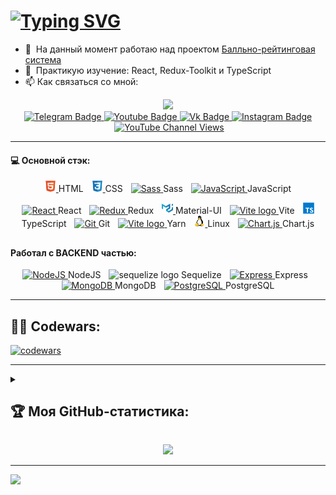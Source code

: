 
# <a href="https://git.io/typing-svg"><img src="https://readme-typing-svg.demolab.com?font=Fira+Code&weight=500&size=22&duration=3000&pause=3000&color=F7F7F7&center=true&vCenter=true&width=500&lines=Frontend-%D1%80%D0%B0%D0%B7%D1%80%D0%B0%D0%B1%D0%BE%D1%82%D1%87%D0%B8%D0%BA+%D0%BD%D0%B0+%D0%B1%D0%B0%D0%B7%D0%B5+ReactJS%E2%9A%A1%EF%B8%8F" alt="Typing SVG" /></a>

* 🚀  На данный момент работаю над проектом [Балльно-рейтинговая система](https://github.com/zhebarov-m/point-rating_system-frontend)
* 🧠  Практикую изучение: React, Redux-Toolkit и TypeScript
* 📫  Как связаться со мной:

<div id="header" align="center">
  <img src="https://media.giphy.com/media/M9gbBd9nbDrOTu1Mqx/giphy.gif" width="100"/>
</div>
<div id="badges" align="center">
  <a href="https://t.me/Je_M1">
    <img src="https://img.shields.io/badge/Telegram-blue?style=for-the-badge&logo=telegram&logoColor=white" alt="Telegram Badge"/>
  </a>
  <a href="https://www.youtube.com/channel/UCxTe-frN6V-x9QEFUnLMerg">
    <img src="https://img.shields.io/badge/YouTube-red?style=for-the-badge&logo=youtube&logoColor=white" alt="Youtube Badge"/>
  </a>
    <a href="https://vk.com/id434638625">
    <img src="https://img.shields.io/badge/vk-blue?style=for-the-badge&logo=vk&logoColor=white" alt="Vk Badge"/>
  </a>
    <a href="your-twitter-URL">
    <img src="https://img.shields.io/badge/Gmail-white?style=for-the-badge&logo=gmail&logoColor=red" alt="Instagram Badge"/>
  </a>
</div>
<div align="center">
<img src="https://komarev.com/ghpvc/?username=zhebarov-m&style=flat-square&color=blue" alt=""/>
  <a href="https://www.youtube.com/channel/UCxTe-frN6V-x9QEFUnLMerg" target="_blank">
<img alt="YouTube Channel Views" src="https://img.shields.io/youtube/channel/views/UCxTe-frN6V-x9QEFUnLMerg">
</a>
</div>
<hr>

<h4>💻 Основной стэк:</h4>

<!-- Группа 1: Языки разметки и стилей -->
<p align="center">
  <a href="https://developer.mozilla.org/en-US/docs/Web/HTML">
    <img src="https://raw.githubusercontent.com/devicons/devicon/master/icons/html5/html5-original.svg" height="18px" width="18px" />
  </a>
  HTML
  <img width="5" />
  <a href="https://developer.mozilla.org/en-US/docs/Web/CSS">
    <img src="https://raw.githubusercontent.com/devicons/devicon/master/icons/css3/css3-original.svg" height="18px" width="18px" />
  </a>
  CSS
  <img width="5" />
  <a href="https://sass-lang.com/" target="_blank" rel="noreferrer">
    <img src="https://raw.githubusercontent.com/danielcranney/readme-generator/main/public/icons/skills/sass-colored.svg" width="18px" height="18px" alt="Sass" />
  </a>
  Sass
  <img width="5" />
  <a href="https://developer.mozilla.org/en-US/docs/Web/JavaScript" target="_blank" rel="noreferrer">
    <img src="https://raw.githubusercontent.com/danielcranney/readme-generator/main/public/icons/skills/javascript-colored.svg" width="18px" height="18px" alt="JavaScript" />
  </a>
  JavaScript
</p>

<!-- Группа 2: Фронтенд-фреймворки и инструменты разработки -->
<p align="center">
  <a href="https://reactjs.org/" target="_blank" rel="noreferrer">
    <img src="https://raw.githubusercontent.com/danielcranney/readme-generator/main/public/icons/skills/react-colored.svg" width="18px" height="18px" alt="React" />
  </a>
  React
  <img width="5" />
  <a href="https://redux.js.org/" target="_blank" rel="noreferrer">
    <img src="https://raw.githubusercontent.com/danielcranney/readme-generator/main/public/icons/skills/redux-colored.svg" width="18px" height="18px" alt="Redux" />
  </a>
  Redux
  <img width="5" />
  <a href="https://material-ui.com/">
    <img src="https://raw.githubusercontent.com/devicons/devicon/master/icons/materialui/materialui-original.svg" height="18px" width="18px" />
  </a>
  Material-UI
  <img width="5" />
  <a href="https://vitejs.dev" target="_blank" rel="noopener noreferrer">
    <img width="18px" src="https://vitejs.dev/logo.svg" alt="Vite logo" />
  </a>
  Vite
  <img width="5" />
  <a href="https://www.typescriptlang.org/">
    <img src="https://raw.githubusercontent.com/devicons/devicon/master/icons/typescript/typescript-original.svg" height="18px" width="18px" />
  </a>
  TypeScript
  <img width="5" />
  <a href="https://git-scm.com/" target="_blank" rel="noreferrer">
    <img src="https://raw.githubusercontent.com/danielcranney/readme-generator/main/public/icons/skills/git-colored.svg" height="18px" width="18px" alt="Git" />
  </a>
  Git
  <img width="5" />
  <a href="https://vitejs.dev" target="_blank" rel="noopener noreferrer">
    <img width="18px" src="https://raw.githubusercontent.com/yarnpkg/assets/master/yarn-kitten-circle.png" alt="Vite logo" />
  </a>
  Yarn
  <img width="5" />
  <a href="https://en.wikipedia.org/wiki/Linux">
    <img src="https://raw.githubusercontent.com/devicons/devicon/master/icons/linux/linux-original.svg" height="18" background=white/>
  </a>
  Linux
  <img width="5" />
  <a href="https://www.chartjs.org/" target="_blank">
    <img src="https://profilinator.rishav.dev/skills-assets/logo-title.svg" alt="Chart.js" height="18" />
  </a>
  Chart.js
</p>



##

<h4>Работал с BACKEND частью:</h4>

<!-- Группа 1: Технологии для бэкенда -->
<p align="center">
  <a href="https://nodejs.org/en/" target="_blank" rel="noreferrer">
    <img src="https://raw.githubusercontent.com/danielcranney/readme-generator/main/public/icons/skills/nodejs-colored.svg" height="18" alt="NodeJS" />
  </a>
  NodeJS
  <img width="5" />
  <img src="https://cdn.jsdelivr.net/gh/devicons/devicon/icons/sequelize/sequelize-original.svg" height="18" alt="sequelize logo"  />
  Sequelize
  <img width="5" />
  <a href="https://expressjs.com/" target="_blank" rel="noreferrer">
    <img src="https://raw.githubusercontent.com/danielcranney/readme-generator/main/public/icons/skills/express-colored.svg" height="18" alt="Express" />
  </a>
  Express
  <img width="5" />
  <a href="https://www.mongodb.com/" target="_blank" rel="noreferrer">
    <img src="https://raw.githubusercontent.com/danielcranney/readme-generator/main/public/icons/skills/mongodb-colored.svg" height="18" alt="MongoDB" />
  </a>
  MongoDB
  <img width="5" />
  <a href="https://www.postgresql.org/" target="_blank" rel="noreferrer">
    <img src="https://raw.githubusercontent.com/danielcranney/readme-generator/main/public/icons/skills/postgresql-colored.svg" height="18" alt="PostgreSQL" />
  </a>
  PostgreSQL
</p>


<hr>

## 👨‍💻 Codewars:

[![codewars](https://www.codewars.com/users/zhebarov-m/badges/large)](https://www.codewars.com/users/zhebarov-m) 
<hr>

<details>
<summary>

## 🏆 Моя GitHub-статистика: 
  
</summary>

<div align="center">
  <img src="https://github-readme-stats.vercel.app/api?username=zhebarov-m&title_color=0891b2&text_color=ffffff&icon_color=0891b2&bg_color=1c1917&show_icons=true&count_private=true&hide_border=true&card_width=550&locale=ru" align="center" />
</div>  

## Ежедневные данные:
<div align="center">
<a href="https://git.io/streak-stats">
  <img src="https://streak-stats.demolab.com?user=zhebarov-m&theme=dark&hide_border=true&border_radius=5&card_width=550&locale=ru" alt="GitHub Streak">
</a>
</div>  

</details>

<div align="center" width="100%">
  
![](https://github-readme-stats.vercel.app/api/top-langs/?username=zhebarov-m&theme=dark&locale=ru&card_width=400&hide_border=true&include_all_commits=true&count_private=true&layout=compact)

</div> 


<hr>

[![](https://visitcount.itsvg.in/api?id=zhebarov-m&icon=0&color=6)](https://visitcount.itsvg.in)
